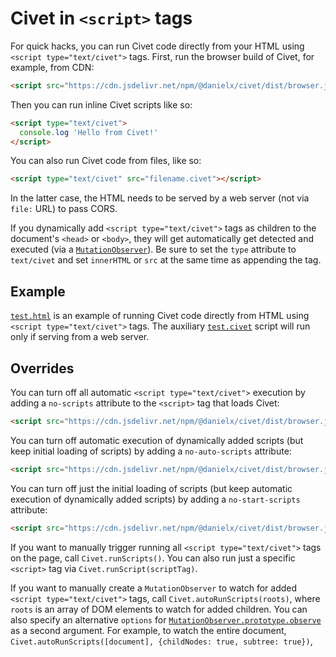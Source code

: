 # Civet in `<script>` tags

For quick hacks, you can run Civet code directly from your HTML
using `<script type="text/civet">` tags.
First, run the browser build of Civet, for example, from CDN:

```html
<script src="https://cdn.jsdelivr.net/npm/@danielx/civet/dist/browser.js"></script>
```

Then you can run inline Civet scripts like so:

```html
<script type="text/civet">
  console.log 'Hello from Civet!'
</script>
```

You can also run Civet code from files, like so:

```html
<script type="text/civet" src="filename.civet"></script>
```

In the latter case, the HTML needs to be served by a web server
(not via `file:` URL) to pass CORS.

If you dynamically add `<script type="text/civet">` tags as children
to the document's `<head>` or `<body>`, they will get automatically get
detected and executed (via a
[`MutationObserver`](https://developer.mozilla.org/en-US/docs/Web/API/MutationObserver)).
Be sure to set the `type` attribute to `text/civet`
and set `innerHTML` or `src` at the same time as appending the tag.

## Example

[`test.html`](test.html) is an example of running Civet code directly from
HTML using `<script type="text/civet">` tags.
The auxiliary [`test.civet`](test.script) script will run
only if serving from a web server.

## Overrides

You can turn off all automatic `<script type="text/civet">` execution
by adding a `no-scripts` attribute to the `<script>` tag that loads Civet:

```html
<script src="https://cdn.jsdelivr.net/npm/@danielx/civet/dist/browser.js" no-scripts></script>
```

You can turn off automatic execution of dynamically added scripts
(but keep initial loading of scripts) by adding a `no-auto-scripts`
attribute:

```html
<script src="https://cdn.jsdelivr.net/npm/@danielx/civet/dist/browser.js" no-auto-scripts></script>
```

You can turn off just the initial loading of scripts (but keep automatic
execution of dynamically added scripts) by adding a `no-start-scripts`
attribute:

```html
<script src="https://cdn.jsdelivr.net/npm/@danielx/civet/dist/browser.js" no-start-scripts></script>
```

If you want to manually trigger running all `<script type="text/civet">`
tags on the page, call `Civet.runScripts()`.  You can also run just
a specific `<script>` tag via `Civet.runScript(scriptTag)`.

If you want to manually create a `MutationObserver` to watch for added
`<script type="text/civet">` tags, call `Civet.autoRunScripts(roots)`,
where `roots` is an array of DOM elements to watch for added children.
You can also specify an alternative `options` for
[`MutationObserver.prototype.observe`](https://developer.mozilla.org/en-US/docs/Web/API/MutationObserver/observe)
as a second argument.  For example, to watch the entire document,
`Civet.autoRunScripts([document], {childNodes: true, subtree: true})`,

<!-- Auto-update: 2025-10-19T11:42:09.628737 -->
